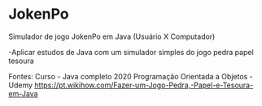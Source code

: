 # JokenPo

Simulador de jogo JokenPo em Java (Usuário X Computador)

-Aplicar estudos de Java com um simulador simples do jogo pedra papel tesoura

Fontes:
Curso - Java completo 2020 Programação Orientada a Objetos - Udemy
https://pt.wikihow.com/Fazer-um-Jogo-Pedra,-Papel-e-Tesoura-em-Java
